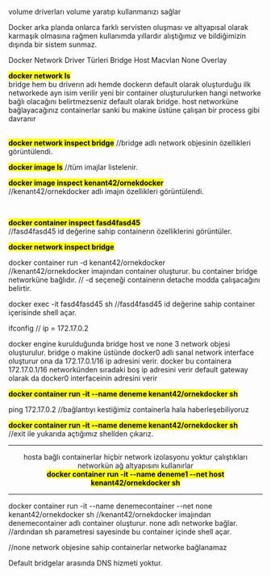 volume driverları volume yaratıp kullanmanızı sağlar

Docker arka planda onlarca farklı servisten oluşması ve altyapısal olarak karmaşık
olmasına rağmen kullanımda yıllardır alıştığımız ve bildiğimizin dışında bir sistem
sunmaz.

Docker Network Driver Türleri
 Bridge
 Host
 Macvlan
 None
 Overlay



<b><mark>docker network ls</mark></b>
</br>
bridge hem bu driverın adı hemde dockerın default olarak oluşturduğu ilk networkede ayn isim verilir
yeni bir container oluşturulurken hangi networke bağlı olacağını belirtmezseniz default olarak bridge.
host networküne bağlayacağınız containerlar sanki bu makine üstüne çalışan bir process gibi davranır

</br>
<b><mark>docker network inspect bridge</mark></b>
//bridge adlı network objesinin özellikleri görüntülendi.
</br>


<b><mark>docker image ls</mark></b>
//tüm imajlar listelenir.
</br>

<b><mark>docker image inspect kenant42/ornekdocker</mark></b>
</br>
//kenant42/ornekdocker adlı imajın özellikleri görüntülendi.

</br>

<b><mark>docker container inspect fasd4fasd45</mark></b>
</br>
//fasd4fasd45 id değerine sahip containerın özelliklerini görüntüler.
</br>

<b><mark>docker network inspect bridge</mark></b>
</br>



docker container run -d kenant42/ornekdocker
</br>
//kenant42/ornekdocker imajından container oluşturur. bu container bridge networküne bağlıdır.
// -d seçeneği containerın detache modda çalışacağını belirtir.


docker exec -it fasd4fasd45 sh
//fasd4fasd45 id değerine sahip container içerisinde shell açar.

ifconfig
// ip = 172.17.0.2

docker engine kurulduğunda bridge host ve none 3 network objesi oluşturulur.
bridge o makine üstünde docker0 adlı sanal network interface oluşturur ona da 172.17.0.1/16 ip adresini verir.
docker bu containera 172.17.0.1/16 networkünden sıradaki boş ip adresini verir
default gateway olarak da docker0 interfaceinin adresini verir


<b><mark>docker container run -it --name deneme kenant42/ornekdocker sh</mark></b>
</br>


ping 172.17.0.2
//bağlantıyı kestiğimiz containerla hala haberleşebiliyoruz

<b><mark>docker container run -it --name deneme kenant42/ornekdocker sh</b></mark>
</br>
//exit ile yukarıda açtığımız shellden çıkarız.



-------------------------------------

<div align="center">
 hosta bağlı containerlar hiçbir network izolasyonu yoktur çalıştıkları networkün ağ altyapısını kullanırlar

</br>
<b><mark>docker container run -it --name deneme1 --net host kenant42/ornekdocker sh</mark></b>
<br>

</div>

-------------------------------------

docker container run -it --name denemecontainer --net none kenant42/ornekdocker sh
//kenant42/ornekdocker imajından denemecontainer adlı container oluşturur. none adlı networke bağlar.
//ardından sh parametresi sayesinde bu container içinde shell açar.


//none network objesine sahip containerlar networke bağlanamaz

Default bridgelar arasında DNS hizmeti yoktur.














